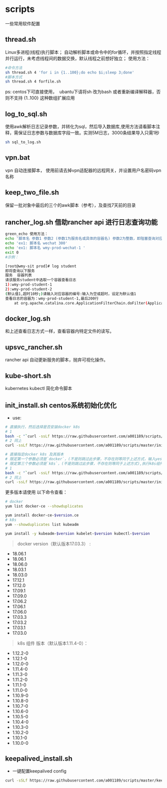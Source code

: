# scripts
一些常用软件配置

## thread.sh
Linux多进程(线程)执行脚本；
自动解析脚本或命令中的for循环，并按照指定线程并行运行，未考虑线程间的数据交换，默认线程之前想好独立；
使用方法：
```bash
#命令方法
sh thread.sh 4 'for i in {1..100};do echo $i;sleep 3;done'
#脚本方式
sh thread.sh 4 forfile.sh
```
ps:
  centos下可直接使用，
  ubantu下请将sh 改为bash 或者重新编译解释器，否则不支持 {1..100} 这种数组扩展应用
## log_to_sql.sh
使用awk解析日志记录参数，并转化为sql，然后导入数据库,使用方法请看脚本注释，需保证日志参数与数据库字段一致。实测5M日志，3000条结果导入只需1秒
```bash
sh sql_to_log.sh
```
## vpn.bat

 vpn 自动连接脚本， 使用前请去掉vpn适配器的远程网关，并设置用户名密码vpn名称
## keep_two_file.sh
  保留一批对象中最后的三个的awk脚本（参考），及查找7天前的目录
## rancher_log.sh 借助rancher api 进行日志查询功能
```bash
green_echo 使用方法：
echo '脚本名 参数1 参数2 (参数1为服务名或具体的容器名) 参数2为整数，即阻塞查询对应容器最后多少行日志。'
echo 'ex1: 脚本名 wechat 300'
echo 'ex1: 脚本名 wmy-prod-wechat-1 '
exit 0
#示例：

[root@wmy-sit prod]# log student
即将查询以下服务
服务	容器列表
请该服务student中选取一个容器查看日志
1):wmy-prod-student-1
2):wmy-prod-student-2
(默认值1,超时10秒;)请输入对应容器的编号:输入为空或超时，设定为默认值1
查看日志的容器为：wmy-prod-student-1,最后200行
	at org.apache.catalina.core.ApplicationFilterChain.doFilter(ApplicationFilterChain.java:166)
```
## docker_log.sh
和上述查看日志方式一样，查看容器内特定文件的读写。
## upsvc_rancher.sh
rancher api 自动更新服务的脚本，抛弃可视化操作。
## kube-short.sh
kubernetes kubectl 简化命令脚本

## init_install.sh centos系统初始化优化
* use:
```bash
# 直接执行，然后选择是否安装docker k8s
# 1
bash -c "`curl -ssLf https://raw.githubusercontent.com/a001189/scripts/master/init_intall.sh `" 
# 2 同上
curl -ssLf https://raw.githubusercontent.com/a001189/scripts/master/init_intall.sh > init_intall.sh&&bash init_intall.sh

# 直接指定docker k8s 及其版本
# 限定第一个参数必须是`docker`，(不是则跳过此步骤，不存在则等同于上述方式，输入yes|no选择),执行docker 安装， 第二个参数为对应版本，找不到版本则安装默认版本（已存在docker 将跳过安装）
# 限定第三个参数必须是`k8s`，(不是则跳过此步骤，不存在则等同于上述方式),执行k8s组件 安装， 第四个参数为对应版本，找不到版本则安装默认版本（已存在删除重装）
# 1
bash -c "`curl -ssLf https://raw.githubusercontent.com/a001189/scripts/master/init_intall.sh `" -O docker 18.06.1 k8s 1.11.4-0
# 2 同上
curl -ssLf https://raw.githubusercontent.com/a001189/scripts/master/init_intall.sh > init_intall.sh&&bash init_intall.sh docker 18.06.1 k8s 1.11.4-0
```
更多版本请使用 以下命令查看：
```bash
# docker
yum list docker-ce --showduplicates

yum install docker-ce-$version.ce
# k8s
yum --showduplicates list kubeadm

yum install -y kubeadm-$version kubelet-$version kubectl-$version
```

> docker version（默认版本17.03.3） :

-  18.06.1 
-  18.06.1 
-  18.06.0 
-  18.03.1 
-  18.03.0 
-  17.12.1 
-  17.12.0 
-  17.09.1 
-  17.09.0 
-  17.06.2 
-  17.06.1 
-  17.06.0 
-  17.03.3 
-  17.03.2 
-  17.03.1 
-  17.03.0 

> k8s 组件 版本（默认版本1.11.4-0）：

-  1.12.2-0
-  1.12.1-0
-  1.12.0-0
-  1.11.4-0
-  1.11.3-0
-  1.11.2-0
-  1.11.1-0
-  1.11.0-0
-  1.10.9-0
-  1.10.8-0
-  1.10.7-0
-  1.10.6-0
-  1.10.5-0 
-  1.10.4-0
-  1.10.3-0
-  1.10.2-0
-  1.10.1-0
-  1.10.0-0


## keepalived_install.sh

* 一键配置keepalived config
```bash
curl -sSLf https://raw.githubusercontent.com/a001189/scripts/master/keepalived_install.sh>keepalived_install.sh&& bash keepalived_install.sh IP1 IP2 IP3 VIP `网卡`
```
